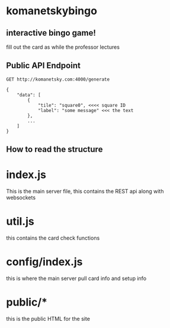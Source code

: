 # komanetskybingo

## interactive bingo game!

fill out the card as while the professor lectures

## Public API Endpoint

````/generate
GET http://komanetsky.com:4000/generate

{
    "data": [
        {
            "tile": "square0", <<<< square ID
            "label": "some message" <<< the text
        },
        ...
    ]
}
````

## How to read the structure

# index.js
This is the main server file, this contains the REST api along with websockets

# util.js
this contains the card check functions

# config/index.js
this is where the main server pull card info and setup info

# public/*
this is the public HTML for the site

